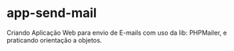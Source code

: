 # app-send-mail
Criando Aplicação Web para envio de E-mails com uso da lib: PHPMailer, e praticando orientação a objetos.
